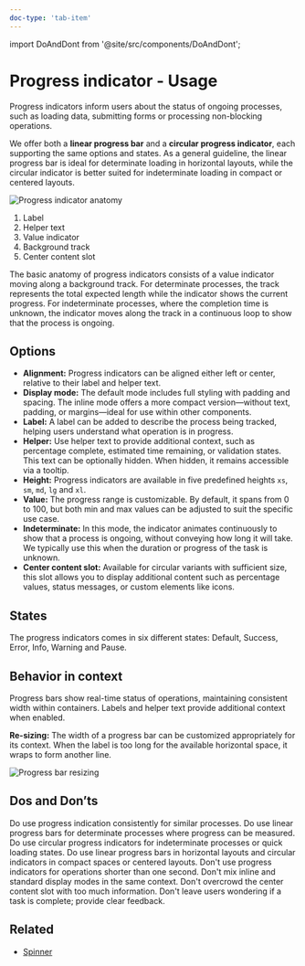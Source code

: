 ```yaml
---
doc-type: 'tab-item'
---
```


import DoAndDont from '@site/src/components/DoAndDont';

# Progress indicator - Usage

Progress indicators inform users about the status of ongoing processes, such as loading data, submitting forms or processing non-blocking operations.

We offer both a **linear progress bar** and a **circular progress indicator**, each supporting the same options and states. As a general guideline, the linear progress bar is ideal for determinate loading in horizontal layouts, while the circular indicator is better suited for indeterminate loading in compact or centered layouts.

![Progress indicator anatomy](https://www.figma.com/design/wEptRgAezDU1z80Cn3eZ0o/iX-Documentation-illustrations?node-id=2094-345&t=pq3AmdWOVOjIx4S4-4)

1. Label
2. Helper text
3. Value indicator
4. Background track
5. Center content slot

The basic anatomy of progress indicators consists of a value indicator moving along a background track. For determinate processes, the track represents the total expected length while the indicator shows the current progress. For indeterminate processes, where the completion time is unknown, the indicator moves along the track in a continuous loop to show that the process is ongoing.

## Options

- **Alignment:** Progress indicators can be aligned either left or center, relative to their label and helper text.
- **Display mode:** The default mode includes full styling with padding and spacing. The inline mode offers a more compact version—without text, padding, or margins—ideal for use within other components.
- **Label:** A label can be added to describe the process being tracked, helping users understand what operation is in progress.
- **Helper:** Use helper text to provide additional context, such as percentage complete, estimated time remaining, or validation states. This text can be optionally hidden. When hidden, it remains accessible via a tooltip.
- **Height:** Progress indicators are available in five predefined heights `xs`, `sm`, `md`, `lg` and `xl`.
- **Value:** The progress range is customizable. By default, it spans from 0 to 100, but both min and max values can be adjusted to suit the specific use case.
- **Indeterminate:** In this mode, the indicator animates continuously to show that a process is ongoing, without conveying how long it will take. We typically use this when the duration or progress of the task is unknown.
- **Center content slot:** Available for circular variants with sufficient size, this slot allows you to display additional content such as percentage values, status messages, or custom elements like icons.

## States

The progress indicators comes in six different states: Default, Success, Error, Info, Warning and Pause.

## Behavior in context

Progress bars show real-time status of operations, maintaining consistent width within containers. Labels and helper text provide additional context when enabled.

**Re-sizing:** The width of a progress bar can be customized appropriately for its context. When the label is too long for the available horizontal space, it wraps to form another line. 

![Progress bar resizing](https://www.figma.com/design/wEptRgAezDU1z80Cn3eZ0o/iX-Documentation-illustrations?node-id=5650-16162&t=pq3AmdWOVOjIx4S4-4)



## Dos and Don’ts

<DoAndDont>
  <DoAndDont.Do>
    <DoAndDont.Item>Do use progress indication consistently for similar processes.</DoAndDont.Item>
    <DoAndDont.Item>Do use linear progress bars for determinate processes where progress can be measured.</DoAndDont.Item>
    <DoAndDont.Item>Do use circular progress indicators for indeterminate processes or quick loading states.</DoAndDont.Item>
    <DoAndDont.Item>Do use linear progress bars in horizontal layouts and circular indicators in compact spaces or centered layouts.</DoAndDont.Item>    
  </DoAndDont.Do>
  <DoAndDont.Dont>
    <DoAndDont.Item>Don't use progress indicators for operations shorter than one second.</DoAndDont.Item>
    <DoAndDont.Item>Don't mix inline and standard display modes in the same context.</DoAndDont.Item>
    <DoAndDont.Item>Don't overcrowd the center content slot with too much information.</DoAndDont.Item>
    <DoAndDont.Item>Don't leave users wondering if a task is complete; provide clear feedback.</DoAndDont.Item>
  </DoAndDont.Dont>
</DoAndDont>


## Related

- [Spinner](../spinner)